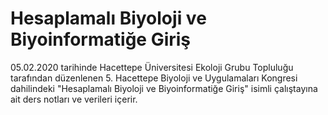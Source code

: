 # Hesaplamalı Biyoloji ve Biyoinformatiğe Giriş
05.02.2020 tarihinde Hacettepe Üniversitesi Ekoloji Grubu Topluluğu tarafından düzenlenen 5. Hacettepe Biyoloji ve Uygulamaları Kongresi dahilindeki "Hesaplamalı Biyoloji ve Biyoinformatiğe Giriş" isimli çalıştayına ait ders notları ve verileri içerir.

